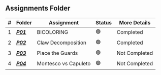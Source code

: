 ##  Assignments Folder

|   #   | Folder | Assignment |    Status  | More Details
| :---: | ----------- | ---------------------- |    ----------- |----------- |
|   1   | ***<a href="https://github.com/paxtonproctor/4883-Programming-Techniques/tree/main/Assignments/BipartiteProblems/P10004">P01</a>*** |  BICOLORING   |    🟢  | Completed |
|   2   | ***<a href="https://github.com/paxtonproctor/4883-Programming-Techniques/tree/main/Assignments/BipartiteProblems/P11396">P02</a>***       | Claw Decomposition            |    🟢  | Completed |
|   3   | ***<a href="https://github.com/paxtonproctor/4883-Programming-Techniques/tree/main/Assignments/BipartiteProblems/P11080">P03</a>***       | Place the Guards      |    🟢  | Not Completed |
|   4   |  ***<a href="https://github.com/paxtonproctor/4883-Programming-Techniques/tree/main/Assignments/Easy%20Breazy">P04</a>***      |  Montesco vs Capuleto            |    🟢  | Not Completed |
